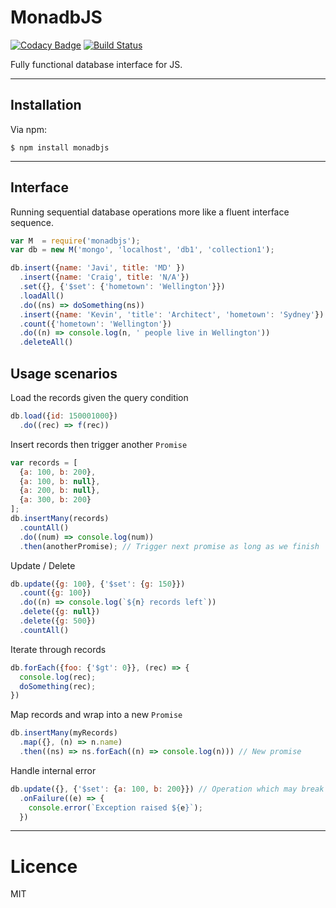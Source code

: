 # MonadbJS

[![Codacy Badge](https://api.codacy.com/project/badge/Grade/7391808872d841d6ae927df05a22daf3)](https://www.codacy.com/app/tao/monadb?utm_source=github.com&amp;utm_medium=referral&amp;utm_content=starcolon/monadb&amp;utm_campaign=Badge_Grade)
[![Build Status](https://travis-ci.org/starcolon/monadb.svg?branch=master)](https://travis-ci.org/starcolon/monadb)

Fully functional database interface for JS.

---

## Installation

Via npm:

```
$ npm install monadbjs
```

---

## Interface

Running sequential database operations more like a fluent interface sequence.

```javascript
var M  = require('monadbjs');
var db = new M('mongo', 'localhost', 'db1', 'collection1');

db.insert({name: 'Javi', title: 'MD' })
  .insert({name: 'Craig', title: 'N/A'})
  .set({}, {'$set': {'hometown': 'Wellington'}})
  .loadAll()
  .do((ns) => doSomething(ns))
  .insert({name: 'Kevin', 'title': 'Architect', 'hometown': 'Sydney'})
  .count({'hometown': 'Wellington'})
  .do((n) => console.log(n, ' people live in Wellington'))
  .deleteAll()
```

## Usage scenarios

Load the records given the query condition

```javascript
db.load({id: 150001000})
  .do((rec) => f(rec))
```

Insert records then trigger another `Promise`

```javascript
var records = [
  {a: 100, b: 200},
  {a: 100, b: null},
  {a: 200, b: null},
  {a: 300, b: 200}
];
db.insertMany(records)
  .countAll()
  .do((num) => console.log(num))
  .then(anotherPromise); // Trigger next promise as long as we finish
```

Update / Delete 

```javascript
db.update({g: 100}, {'$set': {g: 150}})
  .count({g: 100})
  .do((n) => console.log(`${n} records left`))
  .delete({g: null})
  .delete({g: 500})
  .countAll()
```

Iterate through records

```javascript
db.forEach({foo: {'$gt': 0}}, (rec) => {
  console.log(rec);
  doSomething(rec);
})
```

Map records and wrap into a new `Promise`

```javascript
db.insertMany(myRecords)
  .map({}, (n) => n.name)
  .then((ns) => ns.forEach((n) => console.log(n))) // New promise
```

Handle internal error

```javascript
db.update({}, {'$set': {a: 100, b: 200}}) // Operation which may break
  .onFailure((e) => {
    console.error(`Exception raised ${e}`);
  })
```

---

# Licence

MIT